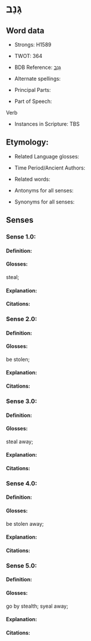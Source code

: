 # גָּנַב

<!-- Status: S2="NeedsEdits" -->
<!-- Lexica used for edits:   -->

## Word data

* Strongs: H1589

* TWOT: 364

* BDB Reference: [גָּנַב](rc://en/bdb/dict/c.cn.aa)

* Alternate spellings:

* Principal Parts:

* Part of Speech:

Verb

* Instances in Scripture: TBS

## Etymology:

* Related Language glosses:

* Time Period/Ancient Authors:

* Related words:

* Antonyms for all senses:

* Synonyms for all senses:

## Senses

### Sense 1.0:

#### Definition:

#### Glosses:

steal; 

#### Explanation:

#### Citations:



### Sense 2.0:

#### Definition:

#### Glosses:

be stolen; 

#### Explanation:

#### Citations:



### Sense 3.0:

#### Definition:

#### Glosses:

steal away; 

#### Explanation:

#### Citations:



### Sense 4.0:

#### Definition:

#### Glosses:

be stolen away; 

#### Explanation:

#### Citations:



### Sense 5.0:

#### Definition:

#### Glosses:

go by stealth; syeal away; 

#### Explanation:

#### Citations:



